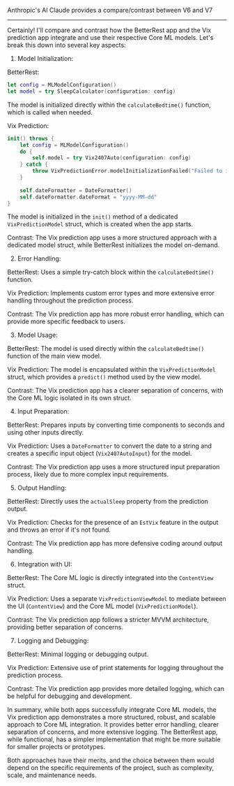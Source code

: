 Anthropic's AI Claude provides a compare/contrast between V6 and V7

- - - - 

Certainly! I'll compare and contrast how the BetterRest app and the Vix prediction app integrate and use their respective Core ML models. Let's break this down into several key aspects:

1. Model Initialization:

BetterRest:


```swift
let config = MLModelConfiguration()
let model = try SleepCalculator(configuration: config)

```

The model is initialized directly within the `calculateBedtime()` function, which is called when needed.

Vix Prediction:


```swift
init() throws {
    let config = MLModelConfiguration()
    do {
        self.model = try Vix2407Auto(configuration: config)
    } catch {
        throw VixPredictionError.modelInitializationFailed("Failed to initialize Vix2407Auto: \(error.localizedDescription)")
    }
    
    self.dateFormatter = DateFormatter()
    self.dateFormatter.dateFormat = "yyyy-MM-dd"
}

```

The model is initialized in the `init()` method of a dedicated `VixPredictionModel` struct, which is created when the app starts.

Contrast: The Vix prediction app uses a more structured approach with a dedicated model struct, while BetterRest initializes the model on-demand.

2. Error Handling:

BetterRest:
Uses a simple try-catch block within the `calculateBedtime()` function.

Vix Prediction:
Implements custom error types and more extensive error handling throughout the prediction process.

Contrast: The Vix prediction app has more robust error handling, which can provide more specific feedback to users.

3. Model Usage:

BetterRest:
The model is used directly within the `calculateBedtime()` function of the main view model.

Vix Prediction:
The model is encapsulated within the `VixPredictionModel` struct, which provides a `predict()` method used by the view model.

Contrast: The Vix prediction app has a clearer separation of concerns, with the Core ML logic isolated in its own struct.

4. Input Preparation:

BetterRest:
Prepares inputs by converting time components to seconds and using other inputs directly.

Vix Prediction:
Uses a `DateFormatter` to convert the date to a string and creates a specific input object (`Vix2407AutoInput`) for the model.

Contrast: The Vix prediction app uses a more structured input preparation process, likely due to more complex input requirements.

5. Output Handling:

BetterRest:
Directly uses the `actualSleep` property from the prediction output.

Vix Prediction:
Checks for the presence of an `EstVix` feature in the output and throws an error if it's not found.

Contrast: The Vix prediction app has more defensive coding around output handling.

6. Integration with UI:

BetterRest:
The Core ML logic is directly integrated into the `ContentView` struct.

Vix Prediction:
Uses a separate `VixPredictionViewModel` to mediate between the UI (`ContentView`) and the Core ML model (`VixPredictionModel`).

Contrast: The Vix prediction app follows a stricter MVVM architecture, providing better separation of concerns.

7. Logging and Debugging:

BetterRest:
Minimal logging or debugging output.

Vix Prediction:
Extensive use of print statements for logging throughout the prediction process.

Contrast: The Vix prediction app provides more detailed logging, which can be helpful for debugging and development.

In summary, while both apps successfully integrate Core ML models, the Vix prediction app demonstrates a more structured, robust, and scalable approach to Core ML integration. It provides better error handling, clearer separation of concerns, and more extensive logging. The BetterRest app, while functional, has a simpler implementation that might be more suitable for smaller projects or prototypes.

Both approaches have their merits, and the choice between them would depend on the specific requirements of the project, such as complexity, scale, and maintenance needs.
